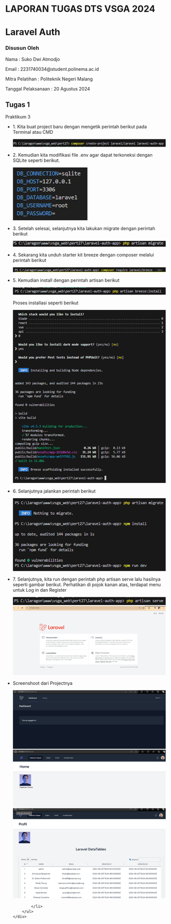 <h1>LAPORAN TUGAS DTS VSGA 2024</h1>
<h1>Laravel Auth</h1>
<h3>
Disusun Oleh
</h3>
<div>
<p>    
Nama 	: Suko Dwi Atmodjo
</p>
    <p>
Email 	: 2231740034@student.polinema.ac.id
    </p>
<p>
Mitra Pelatihan	: Politeknik Negeri Malang
</p>
    <p>
Tanggal Pelaksanaan	: 20 Agustus 2024
    </p>
<div>
<div>
    <h2>Tugas 1</h2>
    <p>Praktikum 3</p>
    <div>
        <ul>
            <li>
       <p>    
       1.	Kita buat project baru dengan mengetik perintah berikut pada Terminal atau CMD 
       </p>
        <img src="https://github.com/kokatmx/dts-vsga-2024/blob/master/tugas/laravel/VSGA_2024/laporan/image1.png">
            </li>
            <li>
                <p>
        2.	Kemudian kita modifikasi file .env agar dapat terkoneksi dengan SQLite seperti berikut. 
                </p>
        <img src="https://github.com/kokatmx/dts-vsga-2024/blob/master/tugas/laravel/VSGA_2024/laporan/image2.png">
            </li>
            <li>
                <p>
3.	Setelah selesai, selanjutnya kita lakukan migrate dengan perintah berikut
                </p>
        <img src="https://github.com/kokatmx/dts-vsga-2024/blob/master/tugas/laravel/VSGA_2024/laporan/image3.png">
            </li>
            <li>
                <p>
                    4.	Sekarang kita unduh starter kit breeze dengan composer melalui perintah berikut
                </p>
                    <img src="https://github.com/kokatmx/dts-vsga-2024/blob/master/tugas/laravel/VSGA_2024/laporan/image4.png">
            </li>
            <li>
                <p>
5.	Kemudian install dengan perintah artisan berikut
                </p>
                    <img src="https://github.com/kokatmx/dts-vsga-2024/blob/master/tugas/laravel/VSGA_2024/laporan/image5.png">
                <p>Proses installasi seperti berikut</p>
                    <img src="https://github.com/kokatmx/dts-vsga-2024/blob/master/tugas/laravel/VSGA_2024/laporan/image6.png">
            </li>
            <li>
                <p>
6.	Selanjutnya jalankan perintah berikut
                </p>
                    <img src="https://github.com/kokatmx/dts-vsga-2024/blob/master/tugas/laravel/VSGA_2024/laporan/image7.png">
            </li>
            <li>
                <p>
7.	Selanjutnya, kita run dengan perintah php artisan serve lalu hasilnya seperti gambar berikut. Perhatikan di pojok kanan atas, terdapat menu untuk Log in dan Register      
                </p>
                    <img src="https://github.com/kokatmx/dts-vsga-2024/blob/master/tugas/laravel/VSGA_2024/laporan/image8.png">
                    <img src="https://github.com/kokatmx/dts-vsga-2024/blob/master/tugas/laravel/VSGA_2024/laporan/image9.png">
            </li>
            <li>
                <p>Screenshoot dari Projectnya</p>
                    <img src="https://github.com/kokatmx/dts-vsga-2024/blob/master/tugas/laravel/VSGA_2024/laporan/image10.png">
                    <img src="https://github.com/kokatmx/dts-vsga-2024/blob/master/tugas/laravel/VSGA_2024/laporan/image11.png">
                    <img src="https://github.com/kokatmx/dts-vsga-2024/blob/master/tugas/laravel/VSGA_2024/laporan/image12.png">
                
            </li>
        </ul>
    </div>
</div>
